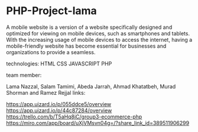 # PHP-Project-lama

A mobile website is a version of a website specifically designed and optimized for viewing on mobile devices, such as smartphones and tablets. With the increasing usage of mobile devices to access the internet, having a mobile-friendly website has become essential for businesses and organizations to provide a seamless.

technologies:
HTML CSS JAVASCRIPT PHP

team member:

Lama Nazzal, Salam Tamimi, Abeda Jarrah, Ahmad Khatatbeh, Murad Shorman and Ramez Rejjal
links:

https://app.uizard.io/p/055ddce5/overview https://app.uizard.io/p/44c87284/overview https://trello.com/b/T5aHq8jC/group3-ecommerce-php https://miro.com/app/board/uXjVMsvn04g=/?share_link_id=389511906299


